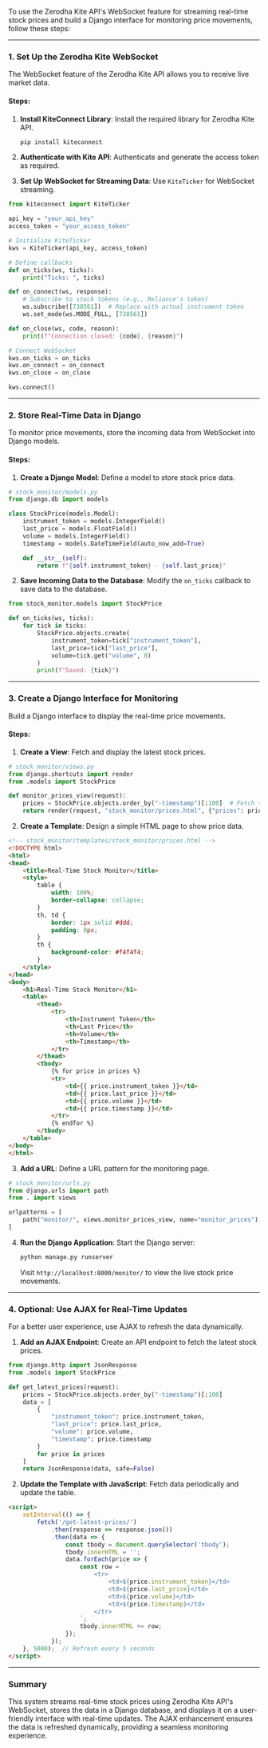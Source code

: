 To use the Zerodha Kite API's WebSocket feature for streaming real-time stock prices and build a Django interface for monitoring price movements, follow these steps:

---

### **1. Set Up the Zerodha Kite WebSocket**
The WebSocket feature of the Zerodha Kite API allows you to receive live market data.

#### **Steps:**
1. **Install KiteConnect Library**:
   Install the required library for Zerodha Kite API.
   ```bash
   pip install kiteconnect
   ```

2. **Authenticate with Kite API**:
   Authenticate and generate the access token as required.

3. **Set Up WebSocket for Streaming Data**:
   Use `KiteTicker` for WebSocket streaming.

```python
from kiteconnect import KiteTicker

api_key = "your_api_key"
access_token = "your_access_token"

# Initialize KiteTicker
kws = KiteTicker(api_key, access_token)

# Define callbacks
def on_ticks(ws, ticks):
    print("Ticks: ", ticks)

def on_connect(ws, response):
    # Subscribe to stock tokens (e.g., Reliance's token)
    ws.subscribe([738561])  # Replace with actual instrument token
    ws.set_mode(ws.MODE_FULL, [738561])

def on_close(ws, code, reason):
    print(f"Connection closed: {code}, {reason}")

# Connect WebSocket
kws.on_ticks = on_ticks
kws.on_connect = on_connect
kws.on_close = on_close

kws.connect()
```

---

### **2. Store Real-Time Data in Django**
To monitor price movements, store the incoming data from WebSocket into Django models.

#### **Steps:**
1. **Create a Django Model**:
   Define a model to store stock price data.

```python
# stock_monitor/models.py
from django.db import models

class StockPrice(models.Model):
    instrument_token = models.IntegerField()
    last_price = models.FloatField()
    volume = models.IntegerField()
    timestamp = models.DateTimeField(auto_now_add=True)

    def __str__(self):
        return f"{self.instrument_token} - {self.last_price}"
```

2. **Save Incoming Data to the Database**:
   Modify the `on_ticks` callback to save data to the database.

```python
from stock_monitor.models import StockPrice

def on_ticks(ws, ticks):
    for tick in ticks:
        StockPrice.objects.create(
            instrument_token=tick["instrument_token"],
            last_price=tick["last_price"],
            volume=tick.get("volume", 0)
        )
        print(f"Saved: {tick}")
```

---

### **3. Create a Django Interface for Monitoring**
Build a Django interface to display the real-time price movements.

#### **Steps:**
1. **Create a View**:
   Fetch and display the latest stock prices.

```python
# stock_monitor/views.py
from django.shortcuts import render
from .models import StockPrice

def monitor_prices_view(request):
    prices = StockPrice.objects.order_by("-timestamp")[:100]  # Fetch the latest 100 prices
    return render(request, "stock_monitor/prices.html", {"prices": prices})
```

2. **Create a Template**:
   Design a simple HTML page to show price data.

```html
<!-- stock_monitor/templates/stock_monitor/prices.html -->
<!DOCTYPE html>
<html>
<head>
    <title>Real-Time Stock Monitor</title>
    <style>
        table {
            width: 100%;
            border-collapse: collapse;
        }
        th, td {
            border: 1px solid #ddd;
            padding: 8px;
        }
        th {
            background-color: #f4f4f4;
        }
    </style>
</head>
<body>
    <h1>Real-Time Stock Monitor</h1>
    <table>
        <thead>
            <tr>
                <th>Instrument Token</th>
                <th>Last Price</th>
                <th>Volume</th>
                <th>Timestamp</th>
            </tr>
        </thead>
        <tbody>
            {% for price in prices %}
            <tr>
                <td>{{ price.instrument_token }}</td>
                <td>{{ price.last_price }}</td>
                <td>{{ price.volume }}</td>
                <td>{{ price.timestamp }}</td>
            </tr>
            {% endfor %}
        </tbody>
    </table>
</body>
</html>
```

3. **Add a URL**:
   Define a URL pattern for the monitoring page.

```python
# stock_monitor/urls.py
from django.urls import path
from . import views

urlpatterns = [
    path("monitor/", views.monitor_prices_view, name="monitor_prices"),
]
```

4. **Run the Django Application**:
   Start the Django server:
   ```bash
   python manage.py runserver
   ```
   Visit `http://localhost:8000/monitor/` to view the live stock price movements.

---

### **4. Optional: Use AJAX for Real-Time Updates**
For a better user experience, use AJAX to refresh the data dynamically.

1. **Add an AJAX Endpoint**:
   Create an API endpoint to fetch the latest stock prices.

```python
from django.http import JsonResponse
from .models import StockPrice

def get_latest_prices(request):
    prices = StockPrice.objects.order_by("-timestamp")[:100]
    data = [
        {
            "instrument_token": price.instrument_token,
            "last_price": price.last_price,
            "volume": price.volume,
            "timestamp": price.timestamp
        }
        for price in prices
    ]
    return JsonResponse(data, safe=False)
```

2. **Update the Template with JavaScript**:
   Fetch data periodically and update the table.

```html
<script>
    setInterval(() => {
        fetch('/get-latest-prices/')
            .then(response => response.json())
            .then(data => {
                const tbody = document.querySelector('tbody');
                tbody.innerHTML = '';
                data.forEach(price => {
                    const row = `
                        <tr>
                            <td>${price.instrument_token}</td>
                            <td>${price.last_price}</td>
                            <td>${price.volume}</td>
                            <td>${price.timestamp}</td>
                        </tr>
                    `;
                    tbody.innerHTML += row;
                });
            });
    }, 5000);  // Refresh every 5 seconds
</script>
```

---

### **Summary**
This system streams real-time stock prices using Zerodha Kite API's WebSocket, stores the data in a Django database, and displays it on a user-friendly interface with real-time updates. The AJAX enhancement ensures the data is refreshed dynamically, providing a seamless monitoring experience.